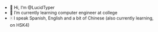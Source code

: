 - 👋 Hi, I’m @LucidTyper
- 🌱 I’m currently learning computer engineer at college
- 🀄 I speak Spanish, English and a bit of Chinese (also currently learning, on HSK4)
